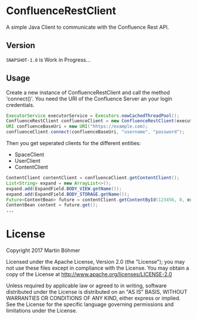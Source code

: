 # ConfluenceRestClient

A simple Java Client to communicate with the Confluence Rest API.

## Version

`SNAPSHOT-1.0` is Work in Progress...

## Usage

Create a new instance of ConfluenceRestClient and call the method 'connect()'.
You need the URI of the Confluence Server an your login credentials.

```java
ExecutorService executorService = Executors.newCachedThreadPool();
ConfluenceRestClient confluenceClient = new ConfluenceRestClient(executorService);
URI confluenceBaseUri = new URI("hhtps://example.com);
confluenceClient.connect(confluenceBaseUri, "username", "password");
```

Then you get seperated clients for the different entities:

* SpaceClient
* UserClient
* ContentClient

```java
ContentClient contentClient = confluenceClient.getContentClient();
List<String> expand = new ArrayList<>();
expand.add(ExpandField.BODY_VIEW.getName());
expand.add(ExpandField.BODY_STORAGE.getName());
Future<ContentBean> future = contentClient.getContentById(123456, 0, expand);
ContentBean content = future.get();
...
```

# License

Copyright 2017 Martin Böhmer

Licensed under the Apache License, Version 2.0 (the "License"); you may not use these files except in compliance with the License.
You may obtain a copy of the License at http://www.apache.org/licenses/LICENSE-2.0

Unless required by applicable law or agreed to in writing, software distributed under the License is distributed on an "AS IS" BASIS, WITHOUT WARRANTIES OR CONDITIONS OF ANY KIND, either express or implied.
See the License for the specific language governing permissions and limitations under the License.
